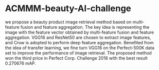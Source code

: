 # ACMMM-beauty-AI-challenge

we propose a beauty product image retrieval method based on multi-feature fusion and feature aggregation. The key idea is representing the image with the feature vector obtained by multi-feature fusion and feature aggregation. VGG16 and ResNet50 are chosen to extract image features, and Crow is adopted to perform deep feature aggregation. Benefited from the idea of transfer learning, we fine turn VGG16 on the Perfect-500K data set to improve the performance of image retrieval. The proposed method won the third price in Perfect Corp. Challenge 2018 with the best result 0.270676 mAP.
